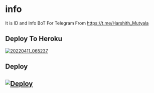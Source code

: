 # info
It is ID and Info BoT For Telegram From https://t.me/Harshith_Mutyala 
## Deploy To Heroku 
[![20220411_065237](https://user-images.githubusercontent.com/91818980/162686070-c0064258-1f97-4ddd-b3f4-87f7524cdaf0.png)](https://t.me/harshith_Mutyala)

## Deploy

## [![Deploy](https://www.herokucdn.com/deploy/button.svg)](https://heroku.com/deploy)
